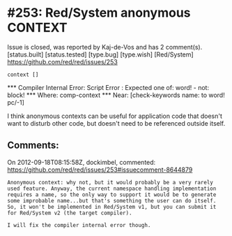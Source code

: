 
#253: Red/System anonymous CONTEXT
================================================================================
Issue is closed, was reported by Kaj-de-Vos and has 2 comment(s).
[status.built] [status.tested] [type.bug] [type.wish] [Red/System]
<https://github.com/red/red/issues/253>

```
context []
```

**\* Compiler Internal Error: Script Error : Expected one of: word! - not: block! 
**\* Where: comp-context 
**\* Near:  [check-keywords name: to word! pc/-1]

I think anonymous contexts can be useful for application code that doesn't want to disturb other code, but doesn't need to be referenced outside itself.



Comments:
--------------------------------------------------------------------------------

On 2012-09-18T08:15:58Z, dockimbel, commented:
<https://github.com/red/red/issues/253#issuecomment-8644879>

    Anonymous context: why not, but it would probably be a very rarely used feature. Anyway, the current namespace handling implementation requires a name, so the only way to support it would be to generate some improbable name...but that's something the user can do itself. So, it won't be implemented in Red/System v1, but you can submit it  for Red/System v2 (the target compiler).
    
    I will fix the compiler internal error though.

